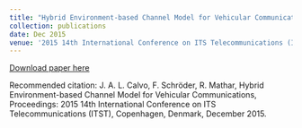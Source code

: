 ```yaml
---
title: "Hybrid Environment-based Channel Model for Vehicular Communications"
collection: publications
date: Dec 2015
venue: '2015 14th International Conference on ITS Telecommunications (ITST)'
---
```


[Download paper here](http://JoseALeon.github.io/files/ISIT15Paper.pdf)

Recommended citation: J. A. L. Calvo, F. Schröder, R. Mathar, Hybrid Environment-based Channel Model for Vehicular Communications, Proceedings: 2015 14th International Conference on ITS Telecommunications (ITST), Copenhagen, Denmark, December 2015.